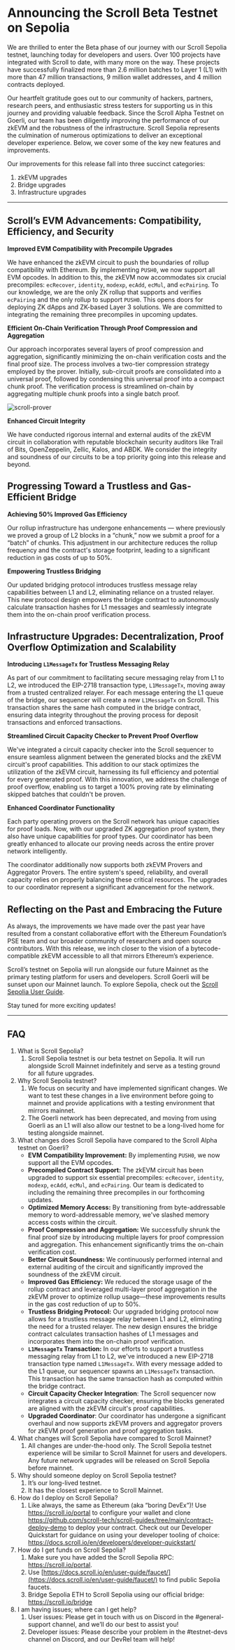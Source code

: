 # Announcing the Scroll Beta Testnet on Sepolia

We are thrilled to enter the Beta phase of our journey with our Scroll Sepolia testnet, launching today for developers and users. Over 100 projects have integrated with Scroll to date, with many more on the way. These projects have successfully finalized more than 2.6 million batches to Layer 1 (L1) with more than 47 million transactions, 9 million wallet addresses, and 4 million contracts deployed.

Our heartfelt gratitude goes out to our community of hackers, partners, research peers, and enthusiastic stress testers for supporting us in this journey and providing valuable feedback. Since the Scroll Alpha Testnet on Goerli, our team has been diligently improving the performance of our zkEVM and the robustness of the infrastructure. Scroll Sepolia represents the culmination of numerous optimizations to deliver an exceptional developer experience. Below, we cover some of the key new features and improvements.

Our improvements for this release fall into three succinct categories:

1. zkEVM upgrades
2. Bridge upgrades
3. Infrastructure upgrades

---

## Scroll’s EVM Advancements: Compatibility, Efficiency, and Security

**Improved EVM Compatibility with Precompile Upgrades**

We have enhanced the zkEVM circuit to push the boundaries of rollup compatibility with Ethereum. By implementing `PUSH0`, we now support all EVM opcodes. In addition to this, the zkEVM now accommodates six crucial precompiles: `ecRecover`, `identity`, `modexp`, `ecAdd`, `ecMul`, and `ecPairing`. To our knowledge, we are the only ZK rollup that supports and verifies `ecPairing` and the only rollup to support `PUSH0`. This opens doors for deploying ZK dApps and ZK-based Layer 3 solutions. We are committed to integrating the remaining three precompiles in upcoming updates.

**Efficient On-Chain Verification Through Proof Compression and Aggregation**

Our approach incorporates several layers of proof compression and aggregation, significantly minimizing the on-chain verification costs and the final proof size. The process involves a two-tier compression strategy employed by the prover. Initially, sub-circuit proofs are consolidated into a universal proof, followed by condensing this universal proof into a compact chunk proof. The verification process is streamlined on-chain by aggregating multiple chunk proofs into a single batch proof.

![scroll-prover](https://i.imgur.com/YPsEY1K.png)

**Enhanced Circuit Integrity**

We have conducted rigorous internal and external audits of the zkEVM circuit in collaboration with reputable blockchain security auditors like Trail of Bits, OpenZeppelin, Zellic, Kalos, and ABDK. We consider the integrity and soundness of our circuits to be a top priority going into this release and beyond.

## **Progressing Toward a Trustless and Gas-Efficient Bridge**

**Achieving 50% Improved Gas Efficiency**

Our rollup infrastructure has undergone enhancements — where previously we proved a group of L2 blocks in a “chunk,” now we submit a proof for a “batch” of chunks. This adjustment in our architecture reduces the rollup frequency and the contract's storage footprint, leading to a significant reduction in gas costs of up to 50%.

**Empowering Trustless Bridging**

Our updated bridging protocol introduces trustless message relay capabilities between L1 and L2, eliminating reliance on a trusted relayer. This new protocol design empowers the bridge contract to autonomously calculate transaction hashes for L1 messages and seamlessly integrate them into the on-chain proof verification process.

## **Infrastructure Upgrades: Decentralization, Proof Overflow Optimization and Scalability**

**Introducing `L1MessageTx` for Trustless Messaging Relay**

As part of our commitment to facilitating secure messaging relay from L1 to L2, we introduced the EIP-2718 transaction type, `L1MessageTx`, moving away from a trusted centralized relayer. For each message entering the L1 queue of the bridge, our sequencer will create a new `L1MessageTx` on Scroll. This transaction shares the same hash computed in the bridge contract, ensuring data integrity throughout the proving process for deposit transactions and enforced transactions.

**Streamlined Circuit Capacity Checker to Prevent Proof Overflow**

We've integrated a circuit capacity checker into the Scroll sequencer to ensure seamless alignment between the generated blocks and the zkEVM circuit's proof capabilities. This addition to our stack optimizes the utilization of the zkEVM circuit, harnessing its full efficiency and potential for every generated proof. With this innovation, we address the challenge of proof overflow, enabling us to target a 100% proving rate by eliminating skipped batches that couldn't be proven.

**Enhanced Coordinator Functionality**

Each party operating provers on the Scroll network has unique capacities for proof loads. Now, with our upgraded ZK aggregation proof system, they also have unique capabilities for proof types. Our coordinator has been greatly enhanced to allocate our proving needs across the entire prover network intelligently.

The coordinator additionally now supports both zkEVM Provers and Aggregator Provers. The entire system's speed, reliability, and overall capacity relies on properly balancing these critical resources. The upgrades to our coordinator represent a significant advancement for the network.

## **Reflecting on the Past and Embracing the Future**

As always, the improvements we have made over the past year have resulted from a constant collaborative effort with the Ethereum Foundation’s PSE team and our broader community of researchers and open source contributors. With this release, we inch closer to the vision of a bytecode-compatible zkEVM accessible to all that mirrors Ethereum’s experience.

Scroll’s testnet on Sepolia will run alongside our future Mainnet as the primary testing platform for users and developers. Scroll Goerli will be sunset upon our Mainnet launch. To explore Sepolia, check out the [Scroll Sepolia User Guide](https://docs.scroll.io/en/user-guide/).

Stay tuned for more exciting updates!

---

## FAQ

1. What is Scroll Sepolia?
   1. Scroll Sepolia testnet is our beta testnet on Sepolia. It will run alongside Scroll Mainnet indefinitely and serve as a testing ground for all future upgrades.
2. Why Scroll Sepolia testnet?
   1. We focus on security and have implemented significant changes. We want to test these changes in a live environment before going to mainnet and provide applications with a testing environment that mirrors mainnet.
   2. The Goerli network has been deprecated, and moving from using Goerli as an L1 will also allow our testnet to be a long-lived home for testing alongside mainnet.
3. What changes does Scroll Sepolia have compared to the Scroll Alpha testnet on Goerli?
   - **EVM Compatibility Improvement:** By implementing `PUSH0`, we now support all the EVM opcodes.
   - **Precompiled Contract Support:** The zkEVM circuit has been upgraded to support six essential precompiles: `ecRecover`, `identity`, `modexp`, `ecAdd`, `ecMul`, and `ecPairing`. Our team is dedicated to including the remaining three precompiles in our forthcoming updates.
   - **Optimized Memory Access:** By transitioning from byte-addressable memory to word-addressable memory, we've slashed memory access costs within the circuit.
   - **Proof Compression and Aggregation:** We successfully shrunk the final proof size by introducing multiple layers for proof compression and aggregation. This enhancement significantly trims the on-chain verification cost.
   - **Better Circuit Soundness:** We continuously performed internal and external auditing of the circuit and significantly improved the soundness of the zkEVM circuit.
   - **Improved Gas Efficiency:** We reduced the storage usage of the rollup contract and leveraged multi-layer proof aggregation in the zkEVM prover to optimize rollup usage—these improvements results in the gas cost reduction of up to 50%.
   - **Trustless Bridging Protocol:** Our upgraded bridging protocol now allows for a trustless message relay between L1 and L2, eliminating the need for a trusted relayer. The new design ensures the bridge contract calculates transaction hashes of L1 messages and incorporates them into the on-chain proof verification.
   - **`L1MessageTx` Transaction:** In our efforts to support a trustless messaging relay from L1 to L2, we've introduced a new EIP-2718 transaction type named `L1MessageTx`. With every message added to the L1 queue, our sequencer spawns an `L1MessageTx` transaction. This transaction has the same transaction hash as computed within the bridge contract.
   - **Circuit Capacity Checker Integration**: The Scroll sequencer now integrates a circuit capacity checker, ensuring the blocks generated are aligned with the zkEVM circuit's proof capabilities.
   - **Upgraded Coordinator**: Our coordinator has undergone a significant overhaul and now supports zkEVM provers and aggregator provers for zkEVM proof generation and proof aggregation tasks.
4. What changes will Scroll Sepolia have compared to Scroll Mainnet?
   1. All changes are under-the-hood only. The Scroll Sepolia testnet experience will be similar to Scroll Mainnet for users and developers. Any future network upgrades will be released on Scroll Sepolia before mainnet.
5. Why should someone deploy on Scroll Sepolia testnet?
   1. It’s our long-lived testnet.
   2. It has the closest experience to Scroll Mainnet.
6. How do I deploy on Scroll Sepolia?
   1. Like always, the same as Ethereum (aka “boring DevEx”)! Use https://scroll.io/portal to configure your wallet and clone https://github.com/scroll-tech/scroll-guides/tree/main/contract-deploy-demo to deploy your contract. Check out our Developer Quickstart for guidance on using your developer tooling of choice: https://docs.scroll.io/en/developers/developer-quickstart/
7. How do I get funds on Scroll Sepolia?
   1. Make sure you have added the Scroll Sepolia RPC: https://scroll.io/portal.
   2. Use [https://docs.scroll.io/en/user-guide/faucet/](https://docs.scroll.io/en/user-guide/faucet/) to find public Sepolia faucets.
   3. Bridge Sepolia ETH to Scroll Sepolia using our official bridge: https://scroll.io/bridge
8. I am having issues; where can I get help?
   1. User issues: Please get in touch with us on Discord in the #general-support channel, and we’ll do our best to assist you!
   2. Developer issues: Please describe your problem in the #testnet-devs channel on Discord, and our DevRel team will help!
